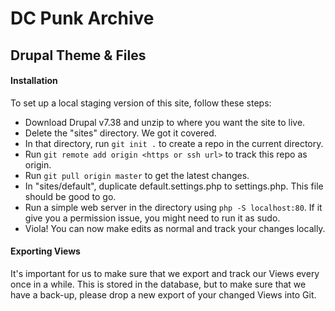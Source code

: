 # DC Punk Archive
## Drupal Theme & Files

#### Installation
To set up a local staging version of this site, follow these steps:
*  Download Drupal v7.38 and unzip to where you want the site to live.
*  Delete the "sites" directory. We got it covered.
*  In that directory, run `git init .` to create a repo in the current directory.
*  Run `git remote add origin <https or ssh url>` to track this repo as origin.
*  Run `git pull origin master` to get the latest changes.
*  In "sites/default", duplicate default.settings.php to settings.php. This file should be good to go.
*  Run a simple web server in the directory using `php -S localhost:80`. If it give you a permission issue, you might need to run it as sudo.
*  Viola! You can now make edits as normal and track your changes locally.

#### Exporting Views
It's important for us to make sure that we export and track our Views every once in a while. This is stored in the database, but to make sure that we have a back-up, please drop a new export of your changed Views into Git.
